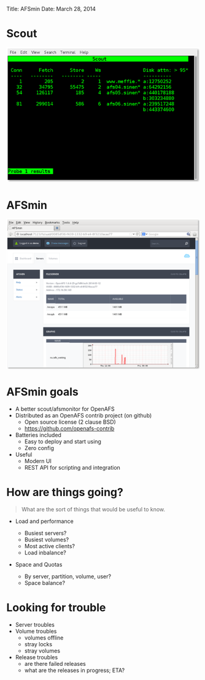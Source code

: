 Title: AFSmin
Date: March 28, 2014

Scout
=====

![scout](scout.png)

AFSmin
======

![afsmin](afsmin.png)


AFSmin goals
============

* A better scout/afsmonitor for OpenAFS
* Distributed as an OpenAFS contrib project (on github)
  * Open source license (2 clause BSD)
  * https://github.com/openafs-contrib
* Batteries included
  * Easy to deploy and start using
  * Zero config
* Useful
  * Modern UI
  * REST API for scripting and integration

How are things going?
=====================

> What are the sort of things that would be useful to know.

* Load and performance
  - Busiest servers?
  - Busiest volumes?
  - Most active clients?
  - Load inbalance?

* Space and Quotas
  - By server, partition, volume, user?
  - Space balance?

Looking for trouble
===================

* Server troubles
* Volume troubles
  - volumes offline
  - stray locks
  - stray volumes
* Release troubles
  - are there failed releases
  - what are the releases in progress; ETA?



